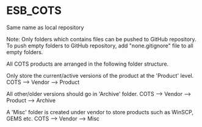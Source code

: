 # ESB_COTS
Same name as local repository

Note: Only folders which contains files can be pushed to GitHub repository. To push empty folders to GitHub repository, add "none.gitignore" file to all empty folders.

All COTS products are arranged in the following folder structure.

Only store the current/active versions of the product at the 'Product' level.
COTS --> Vendor --> Product

All other/older versions should go in 'Archive' folder.
COTS --> Vendor --> Product --> Archive

A 'Misc' folder is created under vendor to store products such as WinSCP, GEMS etc.
COTS --> Vendor --> Misc
